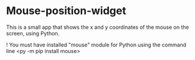 # Mouse-position-widget
This is a small app that shows  the x and y coordinates of the mouse on the screen, using Python.

! You must have installed "mouse" module for Python using the command line <py -m pip install mouse>
